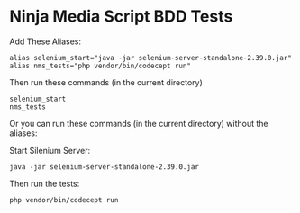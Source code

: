 Ninja Media Script BDD Tests
===

Add These Aliases:

```
alias selenium_start="java -jar selenium-server-standalone-2.39.0.jar"
alias nms_tests="php vendor/bin/codecept run"
```

Then run these commands (in the current directory)

```
selenium_start
nms_tests
```

Or you can run these commands (in the current directory) without the aliases:

Start Silenium Server:
```
java -jar selenium-server-standalone-2.39.0.jar
```

Then run the tests:
```
php vendor/bin/codecept run
```
